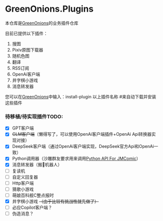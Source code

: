 # GreenOnions.Plugins

本仓库是[GreenOnions](https://github.com/Alex1911-Jiang/GreenOnions)的业务插件仓库

目前已提供以下插件：

1. 搜图
2. Pixiv原图下载器
3. 随机色图
4. 翻译
5. RSS订阅
6. OpenAi客户端
7. 井字棋小游戏
8. 消息转发器

您可以在[GreenOnions](https://github.com/Alex1911-Jiang/GreenOnions)中输入：install-plugin 以上插件名称 #来自动下载并安装这些插件


### 待移植/待实现插件TODO:

- [x] GPT客户端
- [x] ~~GLM客户端~~（懒得写了，可以使用OpenAi客户端插件+OpenAi Api转换器实现对接）
- [x] DeepSeek客户端（通过OpenAi客户端实现，DeepSeek官方Api和OpenAi一致）
- [x] Python调用器（沙雕群友要求用来调用[Python API For JMComic](https://github.com/hect0x7/JMComic-Crawler-Python)）
- [x] 消息转发器（搬💩机器人）
- [ ] 复读机
- [ ] 自定义回复器
- [ ] Http客户端
- [ ] 猜歌小游戏
- [ ] 萌娘百科舰C整点报时
- [x] 井字棋小游戏 ~~（由于比较有挑战性就先做了）~~
- [ ] 必应Copilot客户端？
- [ ] 伪造消息？
